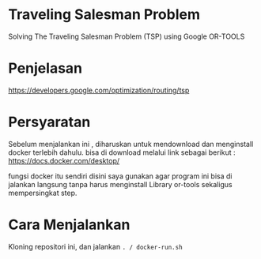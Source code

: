 # Traveling Salesman Problem
Solving The Traveling Salesman Problem (TSP) using Google OR-TOOLS

# Penjelasan
https://developers.google.com/optimization/routing/tsp

# Persyaratan
Sebelum menjalankan ini , diharuskan untuk mendownload dan menginstall docker terlebih dahulu.
bisa di download melalui link sebagai berikut :
https://docs.docker.com/desktop/

fungsi docker itu sendiri disini saya gunakan agar program ini bisa di jalankan langsung tanpa harus menginstall Library or-tools sekaligus mempersingkat step.

# Cara Menjalankan
Kloning repositori ini, dan jalankan `. / docker-run.sh`
